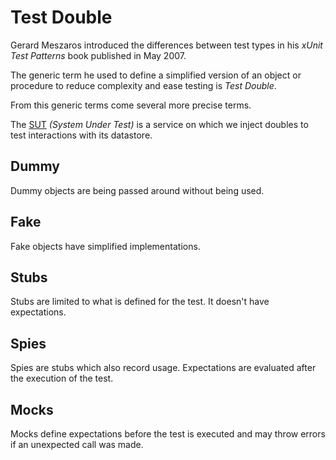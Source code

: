 # Test Double

Gerard Meszaros introduced the differences between test types in his
_xUnit Test Patterns_ book published in May 2007.

The generic term he used to define a simplified version of an object or
procedure to reduce complexity and ease testing is _Test Double_.

From this generic terms come several more precise terms.

The [SUT](/service/service.go) _(System Under Test)_ is a service on which
we inject doubles to test interactions with its datastore.

## Dummy

Dummy objects are being passed around without being used.

## Fake

Fake objects have simplified implementations.

## Stubs

Stubs are limited to what is defined for the test. It doesn't have
expectations.

## Spies

Spies are stubs which also record usage. Expectations are evaluated after
the execution of the test.

## Mocks

Mocks define expectations before the test is executed and may throw errors
if an unexpected call was made.
